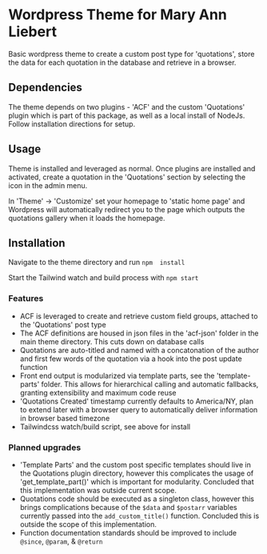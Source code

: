 # Wordpress Theme for Mary Ann Liebert

Basic wordpress theme to create a custom post type for 'quotations', store the data for each quotation in the database and retrieve in a browser.

## Dependencies

The theme depends on two plugins - 'ACF' and the custom 'Quotations' plugin which is part of this package, as well as a local install of NodeJs. Follow installation directions for setup.

## Usage

Theme is installed and leveraged as normal. Once plugins are installed and activated, create a quotation in the 'Quotations' section by selecting the icon in the admin menu.

In 'Theme' -> 'Customize' set your homepage to 'static home page' and Wordpress will automatically redirect you to the page which outputs the quotations gallery when it loads the homepage.

## Installation

Navigate to the theme directory and run `npm  install`

Start the Tailwind watch and build process with `npm start`

### Features

 - ACF is leveraged to create and retrieve custom field groups, attached to the 'Quotations' post type
 - The ACF definitions are housed in json files in the 'acf-json' folder in the main theme directory. This cuts down on database calls
 - Quotations are auto-titled and named with a concatonation of the author and first few words of the quotation via a hook into the post update function
 - Front end output is modularized via template parts, see the 'template-parts' folder. This allows for hierarchical calling and automatic fallbacks, granting extensibility and maximum code reuse
 - 'Quotations Created' timestamp currently defaults to America/NY, plan to extend later with a browser query to automatically deliver information in browser based timezone
 - Tailwindcss watch/build script, see above for install

### Planned upgrades

 - 'Template Parts' and the custom post specific templates should live in the Quotations plugin directory, however this complicates the usage of 'get_template_part()' which is important for modularity. Concluded that this implementation was outside current scope.
 - Quotations code should be executed as a singleton class, however this brings complications because of the `$data` and `$postarr` variables currently passed into the `add_custom_title()` function. Concluded this is outside the scope of this implementation.
 - Function documentation standards should be improved to include `@since`, `@param`, & `@return`
 

